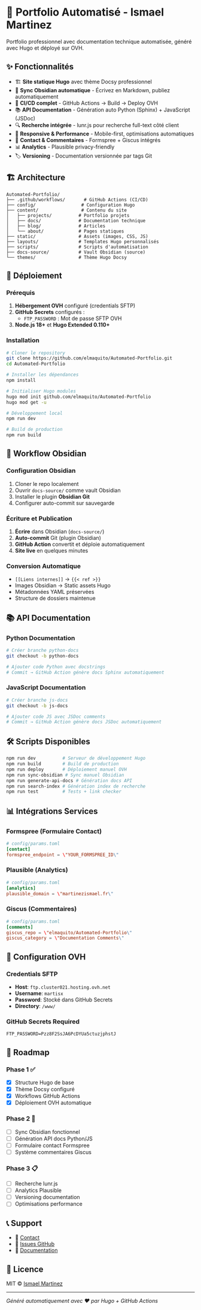 # 🚀 Portfolio Automatisé - Ismael Martinez

Portfolio professionnel avec documentation technique automatisée, généré avec Hugo et déployé sur OVH.

## ✨ Fonctionnalités

- 🏗️ **Site statique Hugo** avec thème Docsy professionnel
- 📝 **Sync Obsidian automatique** - Écrivez en Markdown, publiez automatiquement
- 🔄 **CI/CD complet** - GitHub Actions → Build → Deploy OVH
- 📚 **API Documentation** - Génération auto Python (Sphinx) + JavaScript (JSDoc)
- 🔍 **Recherche intégrée** - lunr.js pour recherche full-text côté client
- 📱 **Responsive & Performance** - Mobile-first, optimisations automatiques
- 📧 **Contact & Commentaires** - Formspree + Giscus intégrés
- 📊 **Analytics** - Plausible privacy-friendly
- 🏷️ **Versioning** - Documentation versionnée par tags Git

## 🏗️ Architecture

```
Automated-Portfolio/
├── .github/workflows/       # GitHub Actions (CI/CD)
├── config/                 # Configuration Hugo
├── content/                # Contenu du site
│   ├── projects/          # Portfolio projets
│   ├── docs/              # Documentation technique
│   ├── blog/              # Articles
│   └── about/             # Pages statiques
├── static/                # Assets (images, CSS, JS)
├── layouts/               # Templates Hugo personnalisés
├── scripts/               # Scripts d'automatisation
├── docs-source/           # Vault Obsidian (source)
└── themes/                # Thème Hugo Docsy
```

## 🚀 Déploiement

### Prérequis

1. **Hébergement OVH** configuré (credentials SFTP)
2. **GitHub Secrets** configurés :
   - `FTP_PASSWORD` : Mot de passe SFTP OVH
3. **Node.js 18+** et **Hugo Extended 0.110+**

### Installation

```bash
# Cloner le repository
git clone https://github.com/elmaquito/Automated-Portfolio.git
cd Automated-Portfolio

# Installer les dépendances
npm install

# Initialiser Hugo modules
hugo mod init github.com/elmaquito/Automated-Portfolio
hugo mod get -u

# Développement local
npm run dev

# Build de production
npm run build
```

## 📝 Workflow Obsidian

### Configuration Obsidian

1. Cloner le repo localement
2. Ouvrir `docs-source/` comme vault Obsidian
3. Installer le plugin **Obsidian Git**
4. Configurer auto-commit sur sauvegarde

### Écriture et Publication

1. **Écrire** dans Obsidian (`docs-source/`)
2. **Auto-commit** Git (plugin Obsidian)
3. **GitHub Action** convertit et déploie automatiquement
4. **Site live** en quelques minutes

### Conversion Automatique

- `[[Liens internes]]` → `{{< ref >}}`
- Images Obsidian → Static assets Hugo
- Métadonnées YAML préservées
- Structure de dossiers maintenue

## 📚 API Documentation

### Python Documentation

```bash
# Créer branche python-docs
git checkout -b python-docs

# Ajouter code Python avec docstrings
# Commit → GitHub Action génère docs Sphinx automatiquement
```

### JavaScript Documentation

```bash
# Créer branche js-docs
git checkout -b js-docs

# Ajouter code JS avec JSDoc comments
# Commit → GitHub Action génère docs JSDoc automatiquement
```

## 🛠️ Scripts Disponibles

```bash
npm run dev          # Serveur de développement Hugo
npm run build        # Build de production
npm run deploy       # Déploiement manuel OVH
npm run sync-obsidian # Sync manuel Obsidian
npm run generate-api-docs # Génération docs API
npm run search-index # Génération index de recherche
npm run test         # Tests + link checker
```

## 📊 Intégrations Services

### Formspree (Formulaire Contact)
```toml
# config/params.toml
[contact]
formspree_endpoint = \"YOUR_FORMSPREE_ID\"
```

### Plausible (Analytics)
```toml
# config/params.toml  
[analytics]
plausible_domain = \"martinezismael.fr\"
```

### Giscus (Commentaires)
```toml
# config/params.toml
[comments]
giscus_repo = \"elmaquito/Automated-Portfolio\"
giscus_category = \"Documentation Comments\"
```

## 🔧 Configuration OVH

### Credentials SFTP
- **Host**: `ftp.cluster021.hosting.ovh.net`
- **Username**: `martisx`
- **Password**: Stocké dans GitHub Secrets
- **Directory**: `/www/`

### GitHub Secrets Required
```
FTP_PASSWORD=Pzz8F2SsJA6PcDYUa5ctuzjphstJ
```

## 🎯 Roadmap

### Phase 1 ✅
- [x] Structure Hugo de base
- [x] Thème Docsy configuré
- [x] Workflows GitHub Actions
- [x] Déploiement OVH automatique

### Phase 2 🚧
- [ ] Sync Obsidian fonctionnel
- [ ] Génération API docs Python/JS
- [ ] Formulaire contact Formspree
- [ ] Système commentaires Giscus

### Phase 3 📋
- [ ] Recherche lunr.js
- [ ] Analytics Plausible
- [ ] Versioning documentation
- [ ] Optimisations performance

## 📞 Support

- 📧 [Contact](https://www.martinezismael.fr/contact/)
- 🐛 [Issues GitHub](https://github.com/elmaquito/Automated-Portfolio/issues)
- 📖 [Documentation](https://www.martinezismael.fr/docs/)

## 📄 Licence

MIT © [Ismael Martinez](https://github.com/elmaquito)

---

*Généré automatiquement avec ❤️ par Hugo + GitHub Actions*